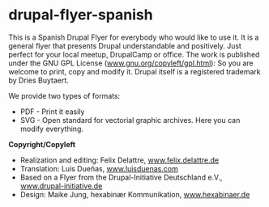 drupal-flyer-spanish
====================

This is a Spanish Drupal Flyer for everybody who would like to use it. It is a general flyer that presents Drupal understandable and positively. Just perfect for your local meetup, DrupalCamp or office. The work is published under the GNU GPL License (www.gnu.org/copyleft/gpl.html): So you are welcome to print, copy and modify it. Drupal itself is a registered trademark by Dries Buytaert.

We provide two types of formats:

* PDF - Print it easily
* SVG - Open standard for vectorial graphic archives. Here you can modify everything.


**Copyright/Copyleft**

* Realization and editing: Felix Delattre, www.felix.delattre.de
* Translation: Luis Dueñas, www.luisduenas.com
* Based on a Flyer from the Drupal-Initiative Deutschland e.V., www.drupal-initiative.de
* Design: Maike Jung, hexabinær Kommunikation, www.hexabinaer.de



